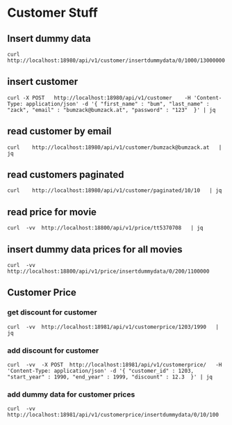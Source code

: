 # Customer Stuff

## Insert dummy data

```
curl http://localhost:18980/api/v1/customer/insertdummydata/0/1000/13000000            
``` 

## insert customer

``` 
curl -X POST   http://localhost:18980/api/v1/customer    -H 'Content-Type: application/json' -d '{ "first_name" : "bum", "last_name" : "zack", "email" : "bumzack@bumzack.at", "password" : "123"  }' | jq
``` 

## read customer by email

``` 
curl    http://localhost:18980/api/v1/customer/bumzack@bumzack.at   | jq
``` 

## read customers paginated

``` 
curl    http://localhost:18980/api/v1/customer/paginated/10/10   | jq
``` 

## read price for movie

``` 
curl  -vv  http://localhost:18800/api/v1/price/tt5370708   | jq
``` 

## insert dummy data prices for all movies

``` 
curl  -vv  http://localhost:18800/api/v1/price/insertdummydata/0/200/1100000
``` 

## Customer Price

### get discount for customer

``` 
curl  -vv  http://localhost:18981/api/v1/customerprice/1203/1990   | jq
``` 

### add  discount for customer

``` 
curl  -vv  -X POST  http://localhost:18981/api/v1/customerprice/   -H 'Content-Type: application/json' -d '{ "customer_id" : 1203, "start_year" : 1990, "end_year" : 1999, "discount" : 12.3  }' | jq
``` 

### add  dummy data for customer prices

``` 
curl  -vv    http://localhost:18981/api/v1/customerprice/insertdummydata/0/10/100   
``` 
    





